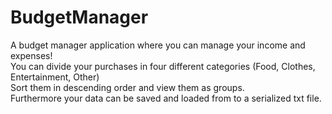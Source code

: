 # BudgetManager

A budget manager application where you can manage your income and expenses!<br>
You can divide your purchases in four different categories (Food, Clothes, Entertainment, Other)<br>
Sort them in descending order and view them as groups.<br>
Furthermore your data can be saved and loaded from to a serialized txt file.
